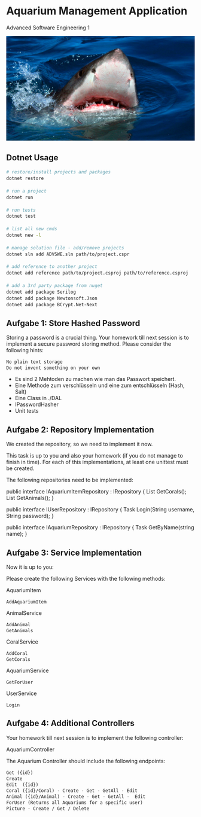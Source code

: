 # Aquarium Management Application
Advanced Software Engineering 1

![alt text](./image.jpg)



## Dotnet Usage

```bash
# restore/install projects and packages
dotnet restore

# run a project
dotnet run

# run tests
dotnet test

# list all new cmds
dotnet new -l

# manage solution file - add/remove projects
dotnet sln add ADVSWE.sln path/to/project.cspr

# add reference to another project
dotnet add reference path/to/project.csproj path/to/reference.csproj

# add a 3rd party package from nuget
dotnet add package Serilog
dotnet add package Newtonsoft.Json
dotnet add package BCrypt.Net-Next
```

## Aufgabe 1: Store Hashed Password

Storing a password is a crucial thing. Your homework till next session is to implement a secure password storing method. Please consider the following hints:

    No plain text storage
    Do not invent something on your own

- Es sind 2 Mehtoden zu machen wie man das Passwort speichert. 
- Eine Methode zum verschlüsseln und eine zum entschlüsseln (Hash, Salt)
- Eine Class in ./DAL
- IPasswordHasher
- Unit tests

## Aufgabe 2: Repository Implementation
We created the repository, so we need to implement it now. 

This task is up to you and also your homework (if you do not manage to finish in time). 
For each of this implementations, at least one unittest must be created. 

The following repositories need to be implemented:


   public interface IAquariumItemRepository : IRepository<AquariumItem>
    {
        List<Coral> GetCorals();
        List<Animal> GetAnimals();
    }

 public interface IUserRepository : IRepository<User>
    {
        Task<User> Login(String username, String password);
    }

  public interface IAquariumRepository : IRepository<Aquarium>
    {
        Task<Aquarium> GetByName(string name);
    }



## Aufgabe 3: Service Implementation
Now it is up to you:

Please create the following Services with the following methods:

AquariumItem

    AddAquariumItem

AnimalService

    AddAnimal
    GetAnimals

CoralService

    AddCoral
    GetCorals

AquariumService

    GetForUser

UserService

    Login



## Aufgabe 4: Additional Controllers

Your homework till next session is to implement the following controller:

AquariumController

The Aquarium Controller should include the following endpoints:

    Get ({id})
    Create
    Edit  ({id})
    Coral ({id}/Coral) - Create - Get - GetAll - Edit
    Animal ({id}/Animal) - Create - Get - GetAll -  Edit
    ForUser (Returns all Aquariums for a specific user)
    Picture - Create / Get / Delete